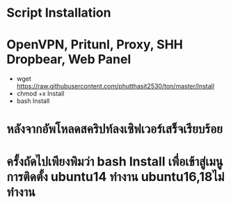 # Script Installation
# OpenVPN, Pritunl, Proxy, SHH Dropbear, Web Panel

- wget https://raw.githubusercontent.com/phutthasit2530/ton/master/Install
- chmod +x Install
- bash Install

# หลังจากอัพโหลดสคริปท์ลงเซิฟเวอร์เสร็จเรียบร้อย
# ครั้งถัดไปเพียงพิมว่า bash Install เพื่อเข้าสู่เมนูการติดตั้ง ubuntu14 ทำงาน ubuntu16,18ไม่ทำงาน
